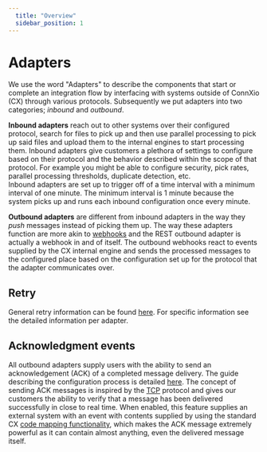 ```yaml
---
  title: "Overview"
  sidebar_position: 1
---
```


# Adapters

We use the word "Adapters" to describe the components that start or complete an integration flow by interfacing with systems outside of ConnXio (CX) through various protocols. Subsequently we put adapters into two categories; *inbound* and *outbound*.

**Inbound adapters** reach out to other systems over their configured protocol, search for files to pick up and then use parallel processing to pick up said files and upload them to the internal engines to start processing them. Inbound adapters give customers a plethora of settings to configure based on their protocol and the behavior described within the scope of that protocol. For example you might be able to configure security, pick rates, parallel processing thresholds, duplicate detection, etc.\
Inbound adapters are set up to trigger off of a time interval with a minimum interval of one minute. The minimum interval is 1 minute because the system picks up and runs each inbound configuration once every minute.

**Outbound adapters** are different from inbound adapters in the way they *push* messages instead of picking them up. The way these adapters function are more akin to [webhooks](https://en.wikipedia.org/wiki/Webhook) and the REST outbound adapter is actually a webhook in and of itself. The outbound webhooks react to events supplied by the CX internal engine and sends the processed messages to the configured place based on the configuration set up for the protocol that the adapter communicates over.

## Retry

General retry information can be found [here](/retry). For specific information see the detailed information per adapter.

## Acknowledgment events

All outbound adapters supply users with the ability to send an acknowledgement (ACK) of a completed message delivery. The guide describing the configuration process is detailed [here](/adapters/outbound/acknowledgment). The concept of sending ACK messages is inspired by the [TCP](https://en.wikipedia.org/wiki/Transmission_Control_Protocol#Connection_establishment) protocol and gives our customers the ability to verify that a message has been delivered successfully in close to real time. When enabled, this feature supplies an external system with an event with contents supplied by using the standard CX [code mapping functionality](/transformation/code-components), which makes the ACK message extremely powerful as it can contain almost anything, even the delivered message itself.
